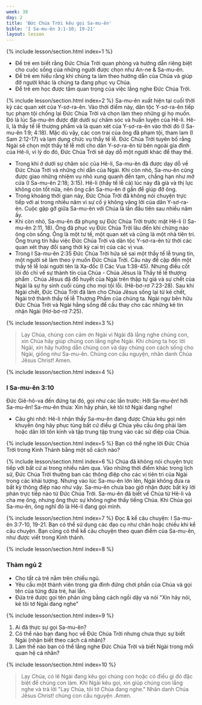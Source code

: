 ```yaml
---
week: 38
day: 2
title: 'Đức Chúa Trời kêu gọi Sa-mu-ên'
bible: 'I Sa-mu-ên 3:1-10; 19-21'
layout: lesson
---
```



{% include lesson/section.html index=1 %}
- Để trẻ em biết rằng Đức Chúa Trời quan phòng và hướng dẫn riêng biệt cho cuộc sống của những người được chọn như An-ne & Sa-mu-ên.
- Để trẻ em hiểu rằng khi chúng ta làm theo hướng dẫn của Chúa và giúp đỡ người khác là chúng ta đang phục vụ Chúa.
- Để trẻ em học được tầm quan trọng của việc lắng nghe Đức Chúa Trời.


{% include lesson/section.html index=2 %}
Sa-mu-ên xuất hiện tại cuối thời kỳ các quan xét của Y-sơ-ra-ên. Vào thời điểm này, dân tộc Y-sơ-ra-ên tiếp tục phạm tội chống lại Đức Chúa Trời và chọn làm theo những gì họ muốn. Đó là lúc Sa-mu-ên được đặt dưới sự chăm sóc và huấn luyện của Hê-li. Hê-li, là thầy tế lễ thượng phẩm và là quan xét của Y-sơ-ra-ên vào thời đó (I Sa-mu-ên 1:9; 4:18). Mặc dù vậy, các con trai của ông đã phạm tội, tham lam (I Sam 2:12-17) và lạm dụng chức vụ thầy tế lễ. Đức Chúa Trời tuyên bố rằng Ngài sẽ chọn một thầy tế lễ mới cho dân Y-sơ-ra-ên từ bên ngoài gia đình của Hê-li, vì lý do đó, Đức Chúa Trời sẽ dạy dỗ một người khác để thay thế.
- Trong khi ở dưới sự chăm sóc của Hê-li, Sa-mu-ên đã được dạy dỗ về Đức Chúa Trời và những chỉ dẫn của Ngài. Khi còn nhỏ, Sa-mu-ên cũng được giao những nhiệm vụ nhỏ xung quanh đền tạm, chẳng hạn như mở cửa (I Sa-mu-ên 2:18; 3:15). Hê-li (thầy tế lễ cả) lúc này đã già và thị lực không còn tốt nữa, nên ông cần Sa-mu-ên ở gần để giúp đỡ ông.
- Trong khoảng thời gian này, Đức Chúa Trời đã không nói chuyện trực tiếp với ai trong nhiều năm vì sự cố ý không vâng lời của dân Y-sơ-ra-ên. Cuộc gặp gỡ giữa Sa-mu-ên với Chúa là lần đầu tiên sau nhiều năm ấy.
- Khi còn nhỏ, Sa-mu-ên đã phụng sự Đức Chúa Trời trước mặt Hê-li (I Sa-mu-ên 2:11, 18). Ông đã phục vụ Đức Chúa Trời lâu đến khi chừng nào ông còn sống. Ông là một tư tế, một quan xét và cũng là một nhà tiên tri. Ông trung tín hầu việc Đức Chúa Trời và dân tộc Y-sơ-ra-ên từ thời các quan xét thay đổi sang thời kỳ cai trị của các vị vua.
- Trong I Sa-mu-ên 2:35 Đức Chúa Trời hứa sẽ sai một thầy tế lễ trung tín, một người sẽ làm theo ý muốn Đức Chúa Trời. Câu này đề cập đến một thầy tế lễ loài người tên là Xa-đốc (I Các Vua 1:38-45). Nhưng điều cốt lõi đó chỉ về sự thành tín của Chúa - Chúa Jêsus là Thầy tế lế thượng phẩm . Chúa Jêsus đã đổ huyết của Ngài trên thập tự giá và sự chết của Ngài là sự hy sinh cuối cùng cho mọi tội lỗi. (Hê-bơ-rơ 7:23-28). Sau khi Ngài chết, Đức Chúa Trời đã làm cho Chúa Jêsus sống lại từ kẻ chết, Ngài trở thành thầy tế lễ Thượng Phẩm của chúng ta. Ngài ngự bên hữu Đức Chúa Trời và Ngài hằng sống để cầu thay cho các những kẻ tin nhận Ngài (Hơ-bơ-rơ 7:25).



{% include lesson/section.html index=3 %}
> Lạy Chúa, chúng con cảm ơn Ngài vì Ngài đã lắng nghe chúng con, xin Chúa hãy giúp chúng con lắng nghe Ngài. Khi chúng ta học lời Ngài, xin hãy hướng dẫn chúng con và dạy chúng con cách sống cho Ngài, giống như Sa-mu-ên. Chúng con cầu nguyện, nhân danh Chúa Jêsus Christ! Amen.


{% include lesson/section.html index=4 %}
### I Sa-mu-ên 3:10
Đức Giê-hô-va đến đứng tại đó, gọi như các lần trước: Hỡi Sa-mu-ên! hỡi Sa-mu-ên! Sa-mu-ên thưa: Xin hãy phán, kẻ tôi tớ Ngài đang nghe!

* Câu ghi nhớ: Hê-li nhận thấy Sa-mu-ên đang được Chúa kêu gọi nên khuyên ông hãy phục tùng bất cứ điều gì Chúa yêu cầu ông phải làm hoặc dân lời tôn kính và tập trung tập trung vào các sứ điệp của Chúa.


{% include lesson/section.html index=5 %}
Bạn có thể nghe lời Đức Chúa Trời trong Kinh Thánh bằng một số cách nào?


{% include lesson/section.html index=6 %}
Chúa đã không nói chuyện trực tiếp với bất cứ ai trong nhiều năm qua. Vào những thời điểm khác trong lịch sử, Đức Chúa Trời thường ban các thông điệp cho các vị tiên tri của Ngài trong các khải tượng. Nhưng vào lúc Sa-mu-ên lớn lên, Ngài không đưa ra bất kỳ thông điệp nào như vậy. Sa-mu-ên chưa bao giờ nhận được bất kỳ lời phán trực tiếp nào từ Đức Chúa Trời. Sa-mu-ên đã biết về Chúa từ Hê-li và cha mẹ ông, nhưng ông thực sự không nghe thấy tiếng Chúa. Khi Chúa gọi Sa-mu-ên, ông nghĩ đó là Hê-li đang gọi mình.


{% include lesson/section.html index=7 %}
Đọc & kể câu chuyện: I Sa-mu-ên 3:7-10, 19-21.
Bạn có thể sử dụng các đạo cụ như chăn hoặc chiếu khi kể câu chuyện. Bạn cũng có thể kể câu chuyện theo quan điểm của Sa-mu-ên, như được viết trong Kinh thánh.


{% include lesson/section.html index=8 %}
### Thảm ngủ 2
- Cho tất cả trẻ nằm trên chiếu ngủ. 
- Yêu cầu một thành viên trong gia đình đứng chơi phần của Chúa và gọi tên của từng đứa trẻ, hai lần. 
- Đứa trẻ được gọi tên phản ứng bằng cách ngồi dậy và nói "Xin hãy nói, kẻ tôi tớ Ngài đang nghe"


{% include lesson/section.html index=9 %}
1. Ai đã thực sự gọi Sa-mu-ên?
2. Có thể nào bạn đang học về Đức Chúa Trời nhưng chưa thực sự biết Ngài (nhận biết theo cách cá nhân)?
3. Làm thế nào bạn có thể lắng nghe Đức Chúa Trời và biết Ngài trong mối quan hệ cá nhân?


{% include lesson/section.html index=10 %}
> Lạy Chúa, có lẽ Ngài đang kêu gọi chúng con hoặc có điều gì đó đặc biệt để chúng con làm. Khi Ngài kêu gọi, xin giúp chúng con lắng nghe và trả lời "Lạy Chúa, tôi tớ Chúa đang nghe." Nhân danh Chúa Jêsus Christ! chúng con cầu nguyện .Amen.
